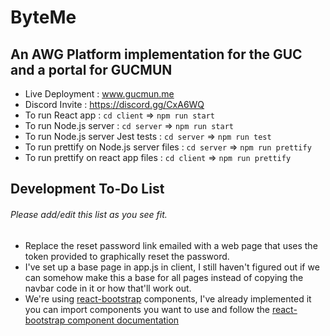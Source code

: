 # ByteMe

## An AWG Platform implementation for the GUC and a portal for GUCMUN

- Live Deployment : www.gucmun.me
- Discord Invite : https://discord.gg/CxA6WQ
- To run React app : `cd client` => `npm run start`
- To run Node.js server : `cd server` => `npm run start`
- To run Node.js server Jest tests : `cd server` => `npm run test`
- To run prettify on Node.js server files : `cd server` => `npm run prettify`
- To run prettify on react app files : `cd client` => `npm run prettify`

## Development To-Do List

###### Please add/edit this list as you see fit.

- Replace the reset password link emailed with a web page that uses the token provided to graphically reset the password.
- I've set up a base page in app.js in client, I still haven't figured out if we can somehow make this a base for all pages instead of copying the navbar code in it or how that'll work out.
- We're using [react-bootstrap](https://react-bootstrap.github.io/)
components, I've already implemented it you can import components you want to use and follow the [react-bootstrap component documentation](https://react-bootstrap.github.io/components/alerts/)

